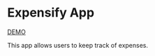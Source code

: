 # Expensify App

[DEMO](https://danny-expensify-app.herokuapp.com/)

This app allows users to keep track of expenses.
